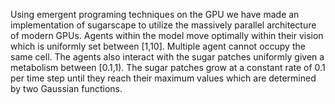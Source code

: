 Using emergent programing techniques on the GPU we have made an implementation of sugarscape to utilize the massively parallel architecture of modern GPUs.  Agents within the model move optimally within their vision which is uniformly set between [1,10]. Multiple agent cannot occupy the same cell. The agents also interact with the sugar patches uniformly given a metabolism between [0.1,1).  The sugar patches grow at a constant rate of 0.1 per time step until they reach their maximum values which are determined by two Gaussian functions.